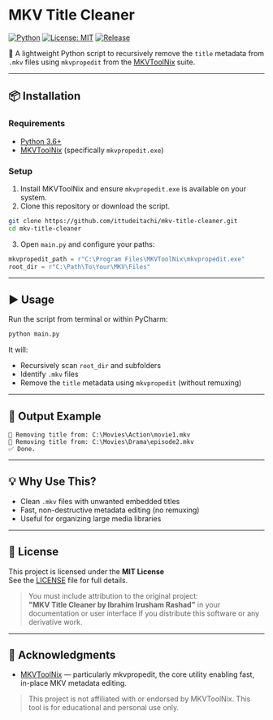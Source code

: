 # MKV Title Cleaner

[![Python](https://img.shields.io/badge/python-3.6%2B-blue.svg)](https://www.python.org/)
[![License: MIT](https://img.shields.io/badge/license-MIT-green.svg)](https://github.com/ittudeitachi/MKV-Title-Cleaner/blob/main/LICENSE)
[![Release](https://img.shields.io/github/v/release/ittudeitachi/MKV-Title-Cleaner)](https://github.com/ittudeitachi/MKV-Title-Cleaner/releases)

🧹 A lightweight Python script to recursively remove the `title` metadata from `.mkv` files using `mkvpropedit` from the [MKVToolNix](https://mkvtoolnix.download/) suite.

---

## 📦 Installation

### Requirements

- [Python 3.6+](https://www.python.org/)
- [MKVToolNix](https://mkvtoolnix.download/) (specifically `mkvpropedit.exe`)

### Setup

1. Install MKVToolNix and ensure `mkvpropedit.exe` is available on your system.
2. Clone this repository or download the script.

```bash
git clone https://github.com/ittudeitachi/mkv-title-cleaner.git
cd mkv-title-cleaner
```

3. Open `main.py` and configure your paths:

```python
mkvpropedit_path = r"C:\Program Files\MKVToolNix\mkvpropedit.exe"
root_dir = r"C:\Path\To\Your\MKV\Files"
```

---

## ▶️ Usage

Run the script from terminal or within PyCharm:

```bash
python main.py
```

It will:
- Recursively scan `root_dir` and subfolders
- Identify `.mkv` files
- Remove the `title` metadata using `mkvpropedit` (without remuxing)

---

## 🧾 Output Example

```
🔄 Removing title from: C:\Movies\Action\movie1.mkv
🔄 Removing title from: C:\Movies\Drama\episode2.mkv
✅ Done.
```

---

## 💡 Why Use This?

- Clean `.mkv` files with unwanted embedded titles
- Fast, non-destructive metadata editing (no remuxing)
- Useful for organizing large media libraries

---

## 🪪 License

This project is licensed under the **MIT License**  
See the [LICENSE](LICENSE) file for full details.

> You must include attribution to the original project:  
> **"MKV Title Cleaner by Ibrahim Irusham Rashad"** in your documentation or user interface if you distribute this software or any derivative work.

---

## 🙏 Acknowledgments

- [MKVToolNix](https://mkvtoolnix.download/) — particularly mkvpropedit, the core utility enabling fast, in-place MKV metadata editing.

> This project is not affiliated with or endorsed by MKVToolNix. This tool is for educational and personal use only.